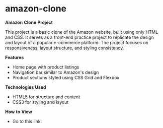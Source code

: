 # amazon-clone

**Amazon** **Clone** **Project**

This project is a basic clone of the Amazon website, built using only HTML and CSS. It serves as a front-end practice project to replicate the design and layout of a popular e-commerce platform. The project focuses on responsiveness, layout structure, and styling consistency.

**Features**
- Home page with product listings
- Navigation bar similar to Amazon's design
- Product sections styled using CSS Grid and Flexbox

**Technologies** **Used**
- HTML5 for structure and content
- CSS3 for styling and layout

**How** **to** **View**
- Go to this link: 
